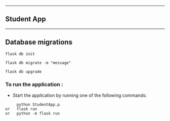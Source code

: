 
------------------------
## Student App
-----------------------

## Database migrations
```
flask db init
```
```
flask db migrate -m "message"
```
```
flask db upgrade
```

### To run the application :
- Start the application by running one of the following commands:
```
     python StudentApp.p
or   flask run
or   python -m flask run
```
